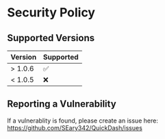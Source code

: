 # Security Policy

## Supported Versions

| Version | Supported          |
| ------- | ------------------ |
| > 1.0.6 | :white_check_mark: |
| < 1.0.5   | :x:              |

## Reporting a Vulnerability

If a vulnerablity is found, please create an issue here: https://github.com/SEary342/QuickDash/issues
